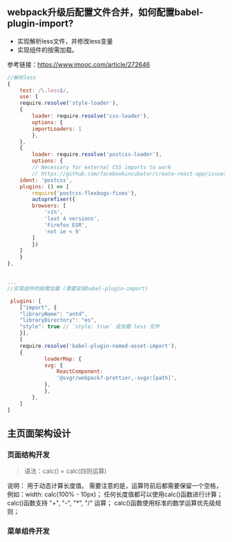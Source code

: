 ## webpack升级后配置文件合并，如何配置babel-plugin-import?
- 实现解析less文件，并修改less变量
- 实现组件的按需加载。

参考链接：https://www.imooc.com/article/272646


```javascript
//解析less
{
    test: /\.less$/,
    use: [
    require.resolve('style-loader'),
    {
        loader: require.resolve('css-loader'),
        options: {
        importLoaders: 1
        },
    },
    {
        loader: require.resolve('postcss-loader'),
        options: {
        // Necessary for external CSS imports to work
        // https://github.com/facebookincubator/create-react-app/issues/2677ident: 'postcss',
    ident: 'postcss',
    plugins: () => [
        require('postcss-flexbugs-fixes'),
        autoprefixer({
        browsers: [
            '>1%',
            'last 4 versions',
            'Firefox ESR',
            'not ie < 9'
        ]
        })
    ]
    }
},


...
//实现组件的按需加载 (需要安装babel-plugin-import)

 plugins: [
    ["import", {
    "libraryName": "antd",
    "libraryDirectory": "es",
    "style": true // `style: true` 会加载 less 文件
    }],
    [
    require.resolve('babel-plugin-named-asset-import'),
    {
            loaderMap: {
            svg: {
                ReactComponent:
                '@svgr/webpack?-prettier,-svgo![path]',
            },
            },
        },
    ]
]
```

## 主页面架构设计

### 页面结构开发

>语法：calc() = calc(四则运算)

说明：
用于动态计算长度值。
需要注意的是，运算符前后都需要保留一个空格，例如：width: calc(100% - 10px)；
任何长度值都可以使用calc()函数进行计算；
calc()函数支持 "+", "-", "*", "/" 运算；
calc()函数使用标准的数学运算优先级规则；

### 菜单组件开发